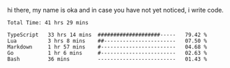 hi there, my name is oka and in case you have not yet noticed, i write code.

<!--START_SECTION:waka-->

```javascript, typescript, go, python, dockerfile, yaml, markdown, html, javascriptreact, typescriptreact, json, rust
Total Time: 41 hrs 29 mins

TypeScript   33 hrs 14 mins  ####################-----   79.42 %
Lua          3 hrs 8 mins    ##-----------------------   07.50 %
Markdown     1 hr 57 mins    #------------------------   04.68 %
Go           1 hr 6 mins     #------------------------   02.63 %
Bash         36 mins         -------------------------   01.43 %
```

<!--END_SECTION:waka-->

<!--
**okawibawa/okawibawa** is a ✨ _special_ ✨ repository because its `README.md` (this file) appears on your GitHub profile.

Here are some ideas to get you started:

- 🔭 I’m currently working on ...
- 🌱 I’m currently learning ...
- 👯 I’m looking to collaborate on ...
- 🤔 I’m looking for help with ...
- 💬 Ask me about ...
- 📫 How to reach me: ...
- 😄 Pronouns: ...
- ⚡ Fun fact: ...
-->

